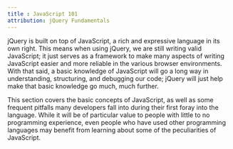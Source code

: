 ```yaml
---
title : JavaScript 101
attribution: jQuery Fundamentals
---
```


jQuery is built on top of JavaScript, a rich and expressive language in its own right. This means when using jQuery, we are still writing valid JavaScript; it just serves as a framework to make many aspects of writing JavaScript easier and more reliable in the various browser environments. With that said, a basic knowledge of JavaScript will go a long way in understanding, structuring, and debugging our code; jQuery will just help make that basic knowledge go much, much further.

This section covers the basic concepts of JavaScript, as well as some frequent pitfalls many developers fall into during their first foray into the language. While it will be of particular value to people with little to no programming experience, even people who have used other programming languages may benefit from learning about some of the peculiarities of JavaScript.
